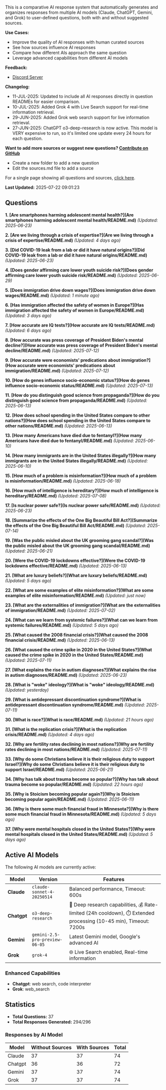 
This is a comparative AI response system that automatically generates and organizes responses from multiple AI models (Claude, ChatGPT, Gemini, and Grok) to user-defined questions, both with and without suggested sources.

**Use Cases:**

* Improve the quality of AI responses with human curated sources
* See how sources influence AI responses
* Compare how different AIs approach the same question
* Leverage advanced capabilities from different AI models


**Feedback:**
* [Discord Server](https://discord.gg/HPDT9PvS)


**Changelog:**
* 11-JUL-2025: Updated to include all AI responses directly in question READMEs for easier comparison.
* 10-JUL-2025: Added Grok 4 with Live Search support for real-time information retrieval.
* 29-JUN-2025: Added Grok web search support for live information retrieval.
* 27-JUN-2025: ChatGPT o3-deep-research is now active. This model is VERY expensive to run, so it's limited one update every 24 hours for each question.

**Want to add more sources or suggest new questions? [Contribute on GitHub](https://github.com/justinwest/SuggestedSources)**

* Create a new folder to add a new question
* Edit the sources.md file to add a source

For a single page showing all questions and sources, [click here](allsources.md).

**Last Updated:** 2025-07-22 09:01:23

## Questions

**1. [Are smartphones harming adolescent mental health?](Are smartphones harming adolescent mental health/README.md)** *(Updated: 2025-06-23)*

**2. [Are we living through a crisis of expertise?](Are we living through a crisis of expertise/README.md)** *(Updated: 4 days ago)*

**3. [Did COVID-19 leak from a lab or did it have natural origins?](Did COVID-19 leak from a lab or did it have natural origins/README.md)** *(Updated: 2025-06-23)*

**4. [Does gender affirming care lower youth suicide risk?](Does gender affirming care lower youth suicide risk/README.md)** *(Updated: 2025-06-29)*

**5. [Does immigration drive down wages?](Does immigration drive down wages/README.md)** *(Updated: 1 minute ago)*

**6. [Has immigration affected the safety of women in Europe?](Has immigration affected the safety of women in Europe/README.md)** *(Updated: 3 days ago)*

**7. [How accurate are IQ tests?](How accurate are IQ tests/README.md)** *(Updated: 6 days ago)*

**8. [How accurate was press coverage of President Biden's mental decline?](How accurate was press coverage of President Biden's mental decline/README.md)** *(Updated: 2025-07-12)*

**9. [How accurate were economists' predications about immigration?](How accurate were economists' predications about immigration/README.md)** *(Updated: 2025-07-12)*

**10. [How do genes influence socio-economic status?](How do genes influence socio-economic status/README.md)** *(Updated: 2025-07-13)*

**11. [How do you distinguish good science from propaganda?](How do you distinguish good science from propaganda/README.md)** *(Updated: 2025-06-13)*

**12. [How does school spending in the United States compare to other nations?](How does school spending in the United States compare to other nations/README.md)** *(Updated: 2025-06-13)*

**13. [How many Americans have died due to fentanyl?](How many Americans have died due to fentanyl/README.md)** *(Updated: 2025-06-10)*

**14. [How many immigrants are in the United States illegally?](How many immigrants are in the United States illegally/README.md)** *(Updated: 2025-06-10)*

**15. [How much of a problem is misinformation?](How much of a problem is misinformation/README.md)** *(Updated: 2025-06-18)*

**16. [How much of intelligence is hereditary?](How much of intelligence is hereditary/README.md)** *(Updated: 2025-07-08)*

**17. [Is nuclear power safe?](Is nuclear power safe/README.md)** *(Updated: 2025-06-23)*

**18. [Summarize the effects of the One Big Beautiful Bill Act?](Summarize the effects of the One Big Beautiful Bill Act/README.md)** *(Updated: 2025-07-14)*

**19. [Was the public misled about the UK grooming gang scandal?](Was the public misled about the UK grooming gang scandal/README.md)** *(Updated: 2025-06-21)*

**20. [Were the COVID-19 lockdowns effective?](Were the COVID-19 lockdowns effective/README.md)** *(Updated: 2025-06-13)*

**21. [What are luxury beliefs?](What are luxury beliefs/README.md)** *(Updated: 5 days ago)*

**22. [What are some examples of elite misinformation?](What are some examples of elite misinformation/README.md)** *(Updated: just now)*

**23. [What are the externalities of immigration?](What are the externalities of immigration/README.md)** *(Updated: 2025-07-02)*

**24. [What can we learn from systemic failures?](What can we learn from systemic failures/README.md)** *(Updated: 5 days ago)*

**25. [What caused the 2008 financial crisis?](What caused the 2008 financial crisis/README.md)** *(Updated: 2025-06-13)*

**26. [What caused the crime spike in 2020 in the United States?](What caused the crime spike in 2020 in the United States/README.md)** *(Updated: 2025-07-11)*

**27. [What explains the rise in autism diagnoses?](What explains the rise in autism diagnoses/README.md)** *(Updated: 2025-06-23)*

**28. [What is "woke" ideology?](What is "woke" ideology/README.md)** *(Updated: yesterday)*

**29. [What is antidepressant discontinuation syndrome?](What is antidepressant discontinuation syndrome/README.md)** *(Updated: 2025-07-11)*

**30. [What is race?](What is race/README.md)** *(Updated: 21 hours ago)*

**31. [What is the replication crisis?](What is the replication crisis/README.md)** *(Updated: 4 days ago)*

**32. [Why are fertility rates declining in most nations?](Why are fertility rates declining in most nations/README.md)** *(Updated: 2025-07-11)*

**33. [Why do some Christians believe it is their religious duty to support Israel?](Why do some Christians believe it is their religious duty to support Israel/README.md)** *(Updated: 2025-06-21)*

**34. [Why has talk about trauma become so popular?](Why has talk about trauma become so popular/README.md)** *(Updated: 22 hours ago)*

**35. [Why is Stoicism becoming popular again?](Why is Stoicism becoming popular again/README.md)** *(Updated: 2025-06-11)*

**36. [Why is there some much financial fraud in Minnesota?](Why is there some much financial fraud in Minnesota/README.md)** *(Updated: 5 days ago)*

**37. [Why were mental hospitals closed in the United States?](Why were mental hospitals closed in the United States/README.md)** *(Updated: 5 days ago)*


## Active AI Models

The following AI models are currently active:

| Model | Version | Features |
|-------|---------|----------|
| **Claude** | `claude-sonnet-4-20250514` | Balanced performance, Timeout: 600s |
| **Chatgpt** | `o3-deep-research` | 🔬 Deep research capabilities, 💰 Rate-limited (24h cooldown), ⏱️ Extended processing (10-45 min), Timeout: 7200s |
| **Gemini** | `gemini-2.5-pro-preview-06-05` | Latest Gemini model, Google's advanced AI |
| **Grok** | `grok-4` | 🌐 Live Search enabled, Real-time information |

### Enhanced Capabilities

- **Chatgpt**: web search, code interpreter
- **Grok**: web_search


## Statistics

- **Total Questions:** 37
- **Total Responses Generated:** 294/296

### Responses by AI Model

| Model | Without Sources | With Sources | Total |
|-------|----------------|--------------|-------|
| Claude | 37 | 37 | 74 |
| Chatgpt | 36 | 36 | 72 |
| Gemini | 37 | 37 | 74 |
| Grok | 37 | 37 | 74 |



